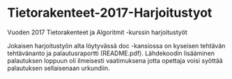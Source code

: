# Tietorakenteet-2017-Harjoitustyot
Vuoden 2017 Tietorakenteet ja Algoritmit -kurssin harjoitustyöt

Jokaisen harjoitustyön alta löytyvässä doc -kansiossa on kyseisen tehtävän tehtävänanto ja palautusraportti (README.pdf). Lähdekoodin lisääminen palautuksen loppuun oli ilmeisesti vaatimuksena jotta opettaja voisi syöttää palautuksen sellaisenaan urkundiin.
